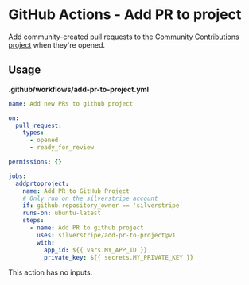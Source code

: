 # GitHub Actions - Add PR to project

Add community-created pull requests to the [Community Contributions project](https://github.com/orgs/silverstripe/projects/4) when they're opened.

## Usage

**.github/workflows/add-pr-to-project.yml**
```yml
name: Add new PRs to github project

on:
  pull_request:
    types:
      - opened
      - ready_for_review

permissions: {}

jobs:
  addprtoproject:
    name: Add PR to GitHub Project
    # Only run on the silverstripe account
    if: github.repository_owner == 'silverstripe'
    runs-on: ubuntu-latest
    steps:
      - name: Add PR to github project
        uses: silverstripe/add-pr-to-project@v1
        with:
          app_id: ${{ vars.MY_APP_ID }}
          private_key: ${{ secrets.MY_PRIVATE_KEY }}
```

This action has no inputs.
